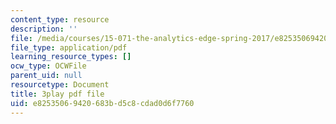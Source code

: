 ```yaml
---
content_type: resource
description: ''
file: /media/courses/15-071-the-analytics-edge-spring-2017/e82535069420683bd5c8cdad0d6f7760_mw0jJm_3KXs.pdf
file_type: application/pdf
learning_resource_types: []
ocw_type: OCWFile
parent_uid: null
resourcetype: Document
title: 3play pdf file
uid: e8253506-9420-683b-d5c8-cdad0d6f7760
---
```

